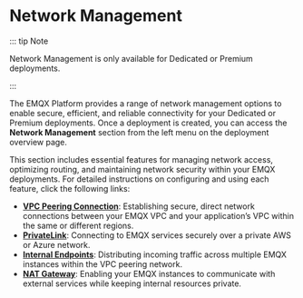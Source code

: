 # Network Management

::: tip Note

Network Management is only available for Dedicated or Premium deployments.

:::

The EMQX Platform provides a range of network management options to enable secure, efficient, and reliable connectivity for your Dedicated or Premium deployments. Once a deployment is created, you can access the **Network Management** section from the left menu on the deployment overview page.

This section includes essential features for managing network access, optimizing routing, and maintaining network security within your EMQX deployments. For detailed instructions on configuring and using each feature, click the following links:

- **[VPC Peering Connection](./vpc_peering.md)**: Establishing secure, direct network connections between your EMQX VPC and your application’s VPC within the same or different regions.
- **[PrivateLink](./privatelink.md)**: Connecting to EMQX services securely over a private AWS or Azure network.
- **[Internal Endpoints](../vas/intranet-lb.md)**: Distributing incoming traffic across multiple EMQX instances within the VPC peering network.
- **[NAT Gateway](../vas/nat-gateway.md)**: Enabling your EMQX instances to communicate with external services while keeping internal resources private.